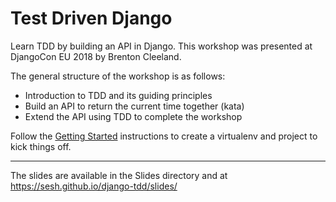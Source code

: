 # Test Driven Django

Learn TDD by building an API in Django. This workshop was presented at DjangoCon EU 2018 by Brenton Cleeland.

The general structure of the workshop is as follows:

- Introduction to TDD and its guiding principles
- Build an API to return the current time together (kata)
- Extend the API using TDD to complete the workshop

Follow the [Getting Started](workshop/0001_GettingStarted.md) instructions to create a virtualenv and project to kick things off.

---

The slides are available in the Slides directory and at https://sesh.github.io/django-tdd/slides/
